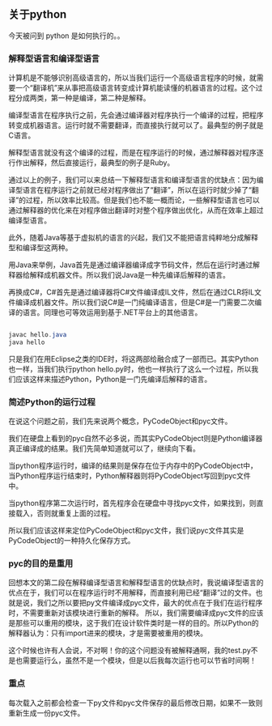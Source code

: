 ## 关于python


今天被问到 python 是如何执行的。。

### 解释型语言和编译型语言

计算机是不能够识别高级语言的，所以当我们运行一个高级语言程序的时候，就需要一个“翻译机”来从事把高级语言转变成计算机能读懂的机器语言的过程。这个过程分成两类，第一种是编译，第二种是解释。

编译型语言在程序执行之前，先会通过编译器对程序执行一个编译的过程，把程序转变成机器语言。运行时就不需要翻译，而直接执行就可以了。最典型的例子就是C语言。

解释型语言就没有这个编译的过程，而是在程序运行的时候，通过解释器对程序逐行作出解释，然后直接运行，最典型的例子是Ruby。

通过以上的例子，我们可以来总结一下解释型语言和编译型语言的优缺点：因为编译型语言在程序运行之前就已经对程序做出了“翻译”，所以在运行时就少掉了“翻译”的过程，所以效率比较高。但是我们也不能一概而论，一些解释型语言也可以通过解释器的优化来在对程序做出翻译时对整个程序做出优化，从而在效率上超过编译型语言。

此外，随着Java等基于虚拟机的语言的兴起，我们又不能把语言纯粹地分成解释型和编译型这两种。

用Java来举例，Java首先是通过编译器编译成字节码文件，然后在运行时通过解释器给解释成机器文件。所以我们说Java是一种先编译后解释的语言。

再换成C#，C#首先是通过编译器将C#文件编译成IL文件，然后在通过CLR将IL文件编译成机器文件。所以我们说C#是一门纯编译语言，但是C#是一门需要二次编译的语言。同理也可等效运用到基于.NET平台上的其他语言。


```java

javac hello.java  
java hello
```

只是我们在用Eclipse之类的IDE时，将这两部给融合成了一部而已。其实Python也一样，当我们执行python hello.py时，他也一样执行了这么一个过程，所以我们应该这样来描述Python，Python是一门先编译后解释的语言。

### 简述Python的运行过程

在说这个问题之前，我们先来说两个概念，PyCodeObject和pyc文件。

我们在硬盘上看到的pyc自然不必多说，而其实PyCodeObject则是Python编译器真正编译成的结果。我们先简单知道就可以了，继续向下看。

当python程序运行时，编译的结果则是保存在位于内存中的PyCodeObject中，当Python程序运行结束时，Python解释器则将PyCodeObject写回到pyc文件中。

当python程序第二次运行时，首先程序会在硬盘中寻找pyc文件，如果找到，则直接载入，否则就重复上面的过程。

所以我们应该这样来定位PyCodeObject和pyc文件，我们说pyc文件其实是PyCodeObject的一种持久化保存方式。

### pyc的目的是重用

回想本文的第二段在解释编译型语言和解释型语言的优缺点时，我说编译型语言的优点在于，我们可以在程序运行时不用解释，而直接利用已经“翻译”过的文件。也就是说，我们之所以要把py文件编译成pyc文件，最大的优点在于我们在运行程序时，不需要重新对该模块进行重新的解释。
所以，我们需要编译成pyc文件的应该是那些可以重用的模块，这于我们在设计软件类时是一样的目的。所以Python的解释器认为：只有import进来的模块，才是需要被重用的模块。

这个时候也许有人会说，不对啊！你的这个问题没有被解释通啊，我的test.py不是也需要运行么，虽然不是一个模块，但是以后我每次运行也可以节省时间啊！


### 重点

每次载入之前都会检查一下py文件和pyc文件保存的最后修改日期，如果不一致则重新生成一份pyc文件。



